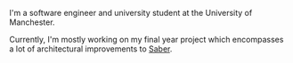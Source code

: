 I'm a software engineer and university student at the University of Manchester.

Currently, I'm mostly working on my final year project which encompasses a lot of architectural improvements to [Saber](#saber).
